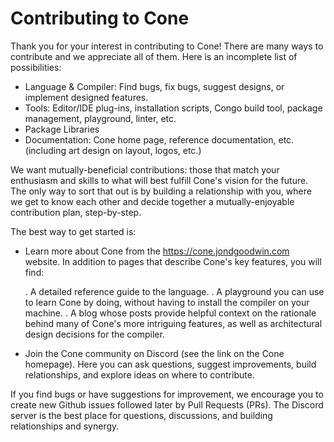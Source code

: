 # Contributing to Cone

Thank you for your interest in contributing to Cone! There are many ways to contribute and we appreciate all of them.
Here is an incomplete list of possibilities:

- Language & Compiler:  Find bugs, fix bugs, suggest designs, or implement designed features.
- Tools:  Editor/IDE plug-ins, installation scripts, Congo build tool, package management, playground, linter, etc.
- Package Libraries
- Documentation:  Cone home page, reference documentation, etc. (including art design on layout, logos, etc.)

We want mutually-beneficial contributions: 
those that match your enthusiasm and skills to what will best fulfill Cone's vision for the future.
The only way to sort that out is by building a relationship with you, where we get to know each other
and decide together a mutually-enjoyable contribution plan, step-by-step.

The best way to get started is:

- Learn more about Cone from the https://cone.jondgoodwin.com website. 
  In addition to pages that describe Cone's key features, you will find:

  . A detailed reference guide to the language.
  . A playground you can use to learn Cone by doing, without having to install the compiler on your machine.
  . A blog whose posts provide helpful context on the rationale behind many of Cone's more intriguing features,
    as well as architectural design decisions for the compiler.
  
- Join the Cone community on Discord (see the link on the Cone homepage).
  Here you can ask questions, suggest improvements, build relationships, and explore ideas on where to contribute.
  
If you find bugs or have suggestions for improvement, 
we encourage you to create new Github issues followed later by Pull Requests (PRs).
The Discord server is the best place for questions, discussions, and building relationships and synergy.